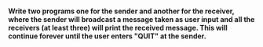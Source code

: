 #### Write two programs one for the sender and another for the receiver, where the sender will broadcast a message taken as user input and all the receivers (at least three) will print the received message. This will continue forever until the user enters "QUIT" at the sender.
